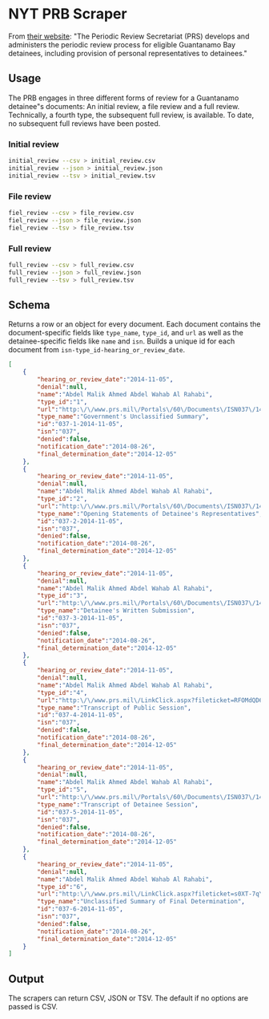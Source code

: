 # NYT PRB Scraper

From [their website](http://www.prs.mil/): "The Periodic Review Secretariat (PRS) develops and administers the periodic review process for eligible Guantanamo Bay detainees, including provision of personal representatives to detainees."

## Usage

The PRB engages in three different forms of review for a Guantanamo detainee"s documents: An initial review, a file review and a full review. Technically, a fourth type, the subsequent full review, is available. To date, no subsequent full reviews have been posted.


### Initial review
```bash
initial_review --csv > initial_review.csv
initial_review --json > initial_review.json
initial_review --tsv > initial_review.tsv
```

### File review
```bash
fiel_review --csv > file_review.csv
fiel_review --json > file_review.json
fiel_review --tsv > file_review.tsv
```

### Full review
```bash
full_review --csv > full_review.csv
full_review --json > full_review.json
full_review --tsv > full_review.tsv
```

## Schema

Returns a row or an object for every document. Each document contains the document-specific fields like `type_name`, `type_id`, and `url` as well as the detainee-specific fields like `name` and `isn`. Builds a unique id for each document from `isn-type_id-hearing_or_review_date`.

```json
[
    {
        "hearing_or_review_date":"2014-11-05",
        "denial":null,
        "name":"Abdel Malik Ahmed Abdel Wahab Al Rahabi",
        "type_id":"1",
        "url":"http:\/\/www.prs.mil\/Portals\/60\/Documents\/ISN037\/141105_U_ISN037_GOVERNMENT'S_UNCLASSIFIED_SUMMARY_PUBLIC.pdf",
        "type_name":"Government's Unclassified Summary",
        "id":"037-1-2014-11-05",
        "isn":"037",
        "denied":false,
        "notification_date":"2014-08-26",
        "final_determination_date":"2014-12-05"
    },
    {
        "hearing_or_review_date":"2014-11-05",
        "denial":null,
        "name":"Abdel Malik Ahmed Abdel Wahab Al Rahabi",
        "type_id":"2",
        "url":"http:\/\/www.prs.mil\/Portals\/60\/Documents\/ISN037\/141105_U_ISN037_PR_STATEMENT_PRB.pdf",
        "type_name":"Opening Statements of Detainee's Representatives",
        "id":"037-2-2014-11-05",
        "isn":"037",
        "denied":false,
        "notification_date":"2014-08-26",
        "final_determination_date":"2014-12-05"
    },
    {
        "hearing_or_review_date":"2014-11-05",
        "denial":null,
        "name":"Abdel Malik Ahmed Abdel Wahab Al Rahabi",
        "type_id":"3",
        "url":"http:\/\/www.prs.mil\/Portals\/60\/Documents\/ISN037\/141216_U_ISN037_DETAINEE_WRITTEN_SUBMISSION_PUBLIC.pdf",
        "type_name":"Detainee's Written Submission",
        "id":"037-3-2014-11-05",
        "isn":"037",
        "denied":false,
        "notification_date":"2014-08-26",
        "final_determination_date":"2014-12-05"
    },
    {
        "hearing_or_review_date":"2014-11-05",
        "denial":null,
        "name":"Abdel Malik Ahmed Abdel Wahab Al Rahabi",
        "type_id":"4",
        "url":"http:\/\/www.prs.mil\/LinkClick.aspx?fileticket=RFOMdQD69k4%3d&tabid=8447&portalid=60&mid=20067",
        "type_name":"Transcript of Public Session",
        "id":"037-4-2014-11-05",
        "isn":"037",
        "denied":false,
        "notification_date":"2014-08-26",
        "final_determination_date":"2014-12-05"
    },
    {
        "hearing_or_review_date":"2014-11-05",
        "denial":null,
        "name":"Abdel Malik Ahmed Abdel Wahab Al Rahabi",
        "type_id":"5",
        "url":"http:\/\/www.prs.mil\/Portals\/60\/Documents\/ISN037\/141105_U_ISN037_TRANSCRIPT_OF_DETAINEE_SESSION_PUBLIC.pdf",
        "type_name":"Transcript of Detainee Session",
        "id":"037-5-2014-11-05",
        "isn":"037",
        "denied":false,
        "notification_date":"2014-08-26",
        "final_determination_date":"2014-12-05"
    },
    {
        "hearing_or_review_date":"2014-11-05",
        "denial":null,
        "name":"Abdel Malik Ahmed Abdel Wahab Al Rahabi",
        "type_id":"6",
        "url":"http:\/\/www.prs.mil\/LinkClick.aspx?fileticket=s0XT-7qYc94%3d&tabid=8447&portalid=60&mid=20067",
        "type_name":"Unclassified Summary of Final Determination",
        "id":"037-6-2014-11-05",
        "isn":"037",
        "denied":false,
        "notification_date":"2014-08-26",
        "final_determination_date":"2014-12-05"
    }
]
```

## Output

The scrapers can return CSV, JSON or TSV. The default if no options are passed is CSV.